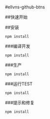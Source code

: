 #ellvns-github-btns

##快速开始

##安装

```
npm install
```

###编译开发

```
npm install
```

###生产

```
npm install
```

###运行TEST

```
npm install
```

###提示和修复
```
npm install
```
